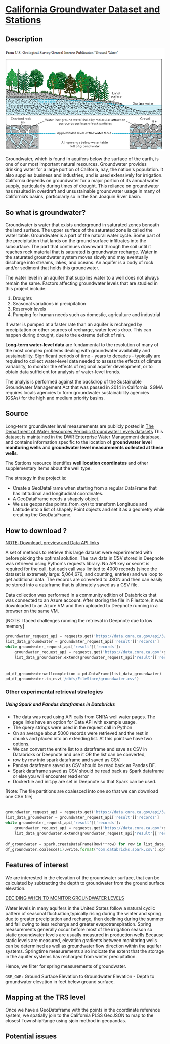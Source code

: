 # [California Groundwater Dataset and Stations](https://cdec.water.ca.gov/)

## Description
![What is groundwater](https://github.com/sjtalkar/milestone2_waterwells_deepnote/blob/master/doc/images/groundwater.png)


Groundwater, which is found in aquifers below the surface of the earth, is one of our most important natural resources. 
Groundwater provides drinking water for a large portion of Califoria, nay, the nation's population. It also supplies business and industries, and is used extensively 
for irrigation. California depends on groundwater for a major portion of its annual water supply, particularly during times of drought.
This reliance on groundwater has resulted in overdraft and unsustainable groundwater usage in many of California’s basins, 
particularly so in the San Joaquin River basin.

## So what is groundwater?
Groundwater is water that exists underground in saturated zones beneath the land surface. The upper
surface of the saturated zone is called the water table. Groundwater is a part of the natural water 
cycle. Some part of the precipitation that lands on the ground surface infiltrates into the subsurface.
The part that continues downward through the soil until it reaches rock material that is saturated is groundwater
recharge. Water in the saturated groundwater system moves slowly and may eventually discharge into 
streams, lakes, and oceans. An aquifer is a body of rock and/or sediment that holds this groundwater.

The water level in an aquifer that supplies water to a well does not always remain the same. Factors affecting groundwater levels that are studied in this project include:
 1. Droughts
 2. Seasonal variations in precipitation
 3. Reservoir levels
 4. Pumping for human needs such as domestic, agriculture and industrial
 
If water is pumped at a faster rate than an aquifer is recharged by precipitation or other sources
of recharge, water levels drop. This can happen during drought, due to the extreme deficit of rain.

**Long-term water-level data** are fundamental to the resolution of many of the most complex problems dealing with groundwater availability and sustainability. 
Significant periods of time - years to decades - typically are required to collect water-level data needed to assess the effects of climate variability, 
to monitor the effects of regional aquifer development, or to obtain data sufficient for analysis of water-level trends.

[](https://water.ca.gov/programs/groundwater-management/sgma-groundwater-management)
The analyis is performed against the backdrop of the Sustainable Groundwater Management Act that was passed in 2014 in California. SGMA requires locals agencies 
to form groundwater sustainability agencies (GSAs) for the high and medium priority basins.

## Source

Long-term groundwater level measurements are publicly posted in [The Department of Water Resources Periodic Groundwater Levels datasets](https://data.cnra.ca.gov/dataset/periodic-groundwater-level-measurements)
This dataset is maintained in the DWR Enterprise Water Management database, and contains information specific to the location of **groundwater level monitoring wells**
 and **groundwater level measurements collected at these wells**.
 
The Stations resource identifies **well location coordinates** and other supplementary items about the well type.

The strategy in the project is:
- Create a GeoDataFrame when starting from a regular DataFrame that has latitudinal and longitudinal coordinates.
- A GeoDataFrame needs a shapely object.
-  We use geopandas points_from_xy() to transform Longitude and Latitude into a list of shapely.Point objects and set it as a geometry while creating the GeoDataFrame.

## How to download ?
[NOTE: Download, preview and Data API links](https://data.cnra.ca.gov/dataset/dd9b15f5-6d08-4d8c-bace-37dc761a9c08/resource/bfa9f262-24a1-45bd-8dc8-138bc8107266/download/measurements.csv)

A set of methods to retrieve this large dataset were experimented with before picking the optimal solution. The raw data in CSV stored in Deepnote was retrieved 
using Python's requests library. No API key or secret is required for the call, but each call was limited to 4000 records (since the dataset is extremely large:
5,064,676, and counting, entries) and we loop to get additional data. The records are converted to JSON and then can easily be stored into a dataframe that is 
ultimately saved as a CSV file.

Data collection was performed in a community edition of Databricks that was connected to an Azure account. After storing the file in Filestore, it was downloaded to an Azure VM
and then uploaded to Deepnote running in a browser on the same VM.

[NOTE: I faced challenges running the retrieval in Deepnote due to low memory] 

```python
groundwater_request_api = requests.get('https://data.cnra.ca.gov/api/3/action/datastore_search?resource_id=bfa9f262-24a1-45bd-8dc8-138bc8107266&limit=4000').json()
list_data_groundwater = groundwater_request_api['result']['records']
while groundwater_request_api['result']['records']:
    groundwater_request_api = requests.get('https://data.cnra.ca.gov'+groundwater_request_api['result']['_links']["next"]).json()
    list_data_groundwater.extend(groundwater_request_api['result']['records'])
    
    
pd_df_groundwaterwellcompletion = pd.DataFrame(list_data_groundwater)
pd_df_groundwater.to_csv('/dbfs/FileStore/groundwater.csv')

```

### Other experimental retrieval strategies

##### Using Spark and Pandas dataframes in Databricks 
- The data was read using API calls from CNRA well water pages. The page links have an option for Data API with example usage. 
- The query strings were used in the request call in Python
- On an average about 5000 records were retrieved and the rest in chunks and placed into an extending list. At this point we have two options.
-  We can convert the entire list to a dataframe and save as CSV in Databricks or Deepnote and use it OR the list can be converted,
-  row by row into spark dataframe and saved as CSV.
- Pandas dataframe saved as CSV should be read back as Pandas DF.
- Spark dataframe saved as CSV should be read back as Spark dataframe or else you will encounter read error
- Dockerfile and init.py are set in Deepnote so that Spark can be used.

[Note: The file partitions are coalesced into one so that we can download one CSV file]
```python

groundwater_request_api = requests.get('https://data.cnra.ca.gov/api/3/action/datastore_search?resource_id=bfa9f262-24a1-45bd-8dc8-138bc8107266&limit=4000').json()
list_data_groundwater = groundwater_request_api['result']['records']
while groundwater_request_api['result']['records']:
    groundwater_request_api = requests.get('https://data.cnra.ca.gov'+groundwater_request_api['result']['_links']["next"]).json()
    list_data_groundwater.extend(groundwater_request_api['result']['records'])
    
df_groundwater = spark.createDataFrame(Row(**row) for row in list_data_groundwater)
df_groundwater.coalesce(1).write.format("com.databricks.spark.csv").option("header", "true").save("dbfs:/FileStore/WaterWell/groundwater.csv")    

```

## Features of interest

We are interested in the elevation of the groundwater surface, that can be calculated by subtracting the depth to groundwater from the ground surface elevation.

[DECIDING WHEN TO MONITOR GROUNDWATER LEVELS](https://www.countyofcolusa.org/DocumentCenter/View/4260/Series1Article4-GroundwaterLevelMonitoring?bidId=#:~:text=The%20elevation%20of%20the%20groundwater,groundwater%20flow%20can%20be%20determined.&text=Figure%201.)

Water levels in many aquifers in the United States follow a natural cyclic pattern of seasonal fluctuation,typically rising during the winter and spring due to greater precipitation and recharge, 
then declining during the summer and fall owing to less recharge and greater evapotranspiration. Spring measurements generally occur before most of the irrigation season so static groundwater levels are
usually measured in production wells.Because static levels are measured, elevation gradients between monitoring wells can be determined as well as groundwater flow direction within the aquifer systems.
Springtime measurements also indicate the extent that the storage in the aquifer systems has recharged from winter precipitation.

Hence, we filter for spring measurements of groundwater.

`GSE_GWE:`	Ground Surface Elevation to Groundwater Elevation -	 Depth to groundwater elevation in feet below ground surface.

## Mapping at the TRS level
Once we have a GeoDataframe with the points in the coordinate reference system, we spatially join to the California PLSS GeoJSON to map to the closest TownshipRange using sjoin method in geopandas.

## Potential issues


